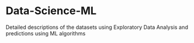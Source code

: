 # Data-Science-ML
Detailed descriptions of the datasets using Exploratory Data Analysis and predictions using ML algorithms
